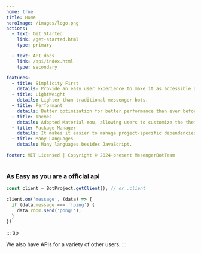 ```yaml
---
home: true
title: Home
heroImage: /images/logo.png
actions:
  - text: Get Started
    link: /get-started.html
    type: primary

  - text: API docs
    link: /api/index.html
    type: secondary

features:
  - title: Simplicity First
    details: Provide an easy user experience to make it as accessible as possible for your users.
  - title: LightWeight
    details: Lighter than traditional messenger bots.
  - title: Performant
    details: Better optimization for better performance than ever before.
  - title: Themes
    details: Adopted Material You, allowing users to customize the theme.
  - title: Package Manager
    details: It makes it easier to manage project-specific dependencies like npm.
  - title: Many Languages
    details: Many languages besides JavaScript.

footer: MIT Licensed | Copyright © 2024-present MesengerBotTeam
---
```


### As Easy as you are a official api

```javascript
const client = BotProject.getClient(); // or .client

client.on('message', (data) => {
  if (data.message === '!ping') {
    data.room.send('pong!');
  }
})
```

::: tip

We also have APIs for a variety of other users.
:::

<!-- 
This is the content of home page. Check [Home Page Docs][default-theme-home] for more details.

[default-theme-home]: https://vuejs.press/reference/default-theme/frontmatter.html#home-page -->
